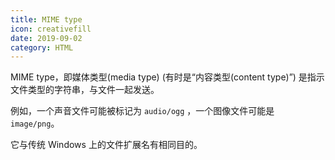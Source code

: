 ```yaml
---
title: MIME type
icon: creativefill
date: 2019-09-02
category: HTML
---
```


MIME type，即媒体类型(media type) (有时是“内容类型(content type)”) 是指示文件类型的字符串，与文件一起发送。

例如，一个声音文件可能被标记为 `audio/ogg` ，一个图像文件可能是 `image/png`。

它与传统 Windows 上的文件扩展名有相同目的。
